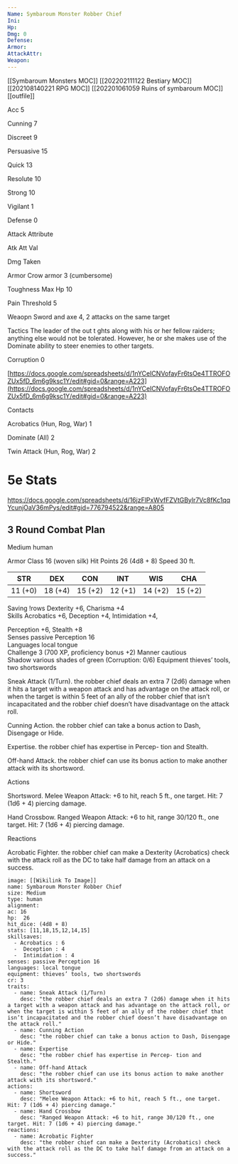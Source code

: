 ```yaml
---
Name: Symbaroum Monster Robber Chief
Ini: 
Hp: 
Dmg: 0
Defense: 
Armor: 
AttackAttr: 
Weapon: 
---
```

[[Symbaroum Monsters MOC]]
[[202202111122 Bestiary MOC]]
[[202108140221 RPG MOC]]
[[202201061059 Ruins of symbaroum MOC]]
[[outfile]]


Acc 5

Cunning 7

Discreet 9

Persuasive 15

Quick 13

Resolute 10

Strong 10

Vigilant 1

Defense 0

Attack Attribute

Atk Att Val

Dmg Taken

Armor Crow armor 3 (cumbersome)

Toughness Max Hp 10

Pain Threshold 5

Weaopn Sword and axe 4, 2 attacks on the same target

Tactics The leader of the out t ghts along with his or her fellow raiders; anything else would not be tolerated. However, he or she makes use of the Dominate ability to steer enemies to other targets.

Corruption 0

[https://docs.google.com/spreadsheets/d/1nYCeICNVofayFr6tsOe4TTROFOZUx5fD_6m6g9ksc1Y/edit#gid=0&range=A223](https://docs.google.com/spreadsheets/d/1nYCeICNVofayFr6tsOe4TTROFOZUx5fD_6m6g9ksc1Y/edit#gid=0&range=A223)

Contacts

Acrobatics (Hun, Rog, War) 1

Dominate (All) 2

Twin Attack (Hun, Rog, War) 2


# 5e Stats 
https://docs.google.com/spreadsheets/d/16jzFlPxWvfFZVtGBylr7Vc8fKc1qqYcunjOaV36mPys/edit#gid=776794522&range=A805
## 3 Round Combat Plan
Medium human

Armor Class 16 (woven silk) Hit Points 26 (4d8 + 8) Speed 30 ft.

| STR     | DEX     | CON     | INT     | WIS     | CHA     |
| ------- | ------- | ------- | ------- | ------- | ------- |
| 11 (+0) | 18 (+4) | 15 (+2) | 12 (+1) | 14 (+2) | 15 (+2) |

Saving !rows Dexterity +6, Charisma +4  
Skills Acrobatics +6, Deception +4, Intimidation +4,

Perception +6, Stealth +8  
Senses passive Perception 16  
Languages local tongue  
Challenge 3 (700 XP, proficiency bonus +2) 
Manner cautious  
Shadow various shades of green (Corruption: 0/6) 
Equipment thieves’ tools, two shortswords

Sneak Attack (1/Turn). the robber chief deals an extra 7 (2d6) damage when it hits a target with a weapon attack and has advantage on the attack roll, or when the target is within 5 feet of an ally of the robber chief that isn’t incapacitated and the robber chief doesn’t have disadvantage on the attack roll.

Cunning Action. the robber chief can take a bonus action to Dash, Disengage or Hide.

Expertise. the robber chief has expertise in Percep- tion and Stealth.

Off-hand Attack. the robber chief can use its bonus action to make another attack with its shortsword.

Actions

Shortsword. Melee Weapon Attack: +6 to hit, reach 5 ft., one target. Hit: 7 (1d6 + 4) piercing damage.

Hand Crossbow. Ranged Weapon Attack: +6 to hit, range 30/120 ft., one target. Hit: 7 (1d6 + 4) piercing damage.

Reactions

Acrobatic Fighter. the robber chief can make a Dexterity (Acrobatics) check with the attack roll as the DC to take half damage from an attack on a success.

```statblock
image: [[Wikilink To Image]]
name: Symbaroum Monster Robber Chief
size: Medium
type: human
alignment:
ac: 16
hp:  26
hit_dice: (4d8 + 8)
stats: [11,18,15,12,14,15]
skillsaves:
  - Acrobatics : 6
  -  Deception : 4
  -  Intimidation : 4
senses: passive Perception 16
languages: local tongue
equipment: thieves’ tools, two shortswords
cr: 3
traits:
  - name: Sneak Attack (1/Turn)
    desc: "the robber chief deals an extra 7 (2d6) damage when it hits a target with a weapon attack and has advantage on the attack roll, or when the target is within 5 feet of an ally of the robber chief that isn’t incapacitated and the robber chief doesn’t have disadvantage on the attack roll."
  - name: Cunning Action
    desc: "the robber chief can take a bonus action to Dash, Disengage or Hide."
  - name: Expertise
    desc: "the robber chief has expertise in Percep- tion and Stealth."
  - name: Off-hand Attack
    desc: "the robber chief can use its bonus action to make another attack with its shortsword."
actions:
  - name: Shortsword
    desc: "Melee Weapon Attack: +6 to hit, reach 5 ft., one target. Hit: 7 (1d6 + 4) piercing damage."
  - name: Hand Crossbow
    desc: "Ranged Weapon Attack: +6 to hit, range 30/120 ft., one target. Hit: 7 (1d6 + 4) piercing damage."
reactions:
  - name: Acrobatic Fighter
    desc: "the robber chief can make a Dexterity (Acrobatics) check with the attack roll as the DC to take half damage from an attack on a success."
```